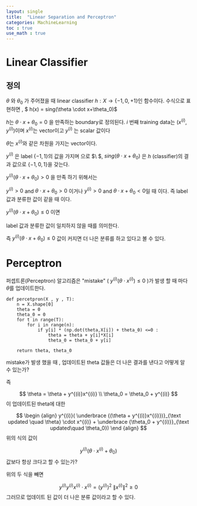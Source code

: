 ```yaml
---
layout: single
title:  "Linear Separation and Perceptron"
categories: MachineLearning
toc : true
use_math : true
---
```






# Linear Classifier 



## 정의 

$\theta$ 와 $\theta_{0}$ 가 주어졌을 때 linear classifier $h : X \rightarrow \{-1,0,+1\}$인 함수이다. 수식으로 표현하면 , $ h(x) = sing(\theta \cdot x+\theta_0)$ 

$h$는 $\theta \cdot x+\theta_0 = 0$ 을 만족하는 boundary로 정의된다. $i$ 번째 training data는 $(x^{(i)},y^{(i)})$이며 $x^{(i)}$는 vector이고 $y^{(i)}$ 는 scalar 값이다

$\theta$는 $x^{(i)}$와 같은 차원을 가지는 vector이다.

$y^{(i)}$ 은 label $\{-1,1\}$의 값을 가지며 으로 $\ $,  $sing(\theta \cdot x+\theta_0)$ 은 $h$ (classifier)의 결과 값으로 $\{-1,0,1\}$을 갖는다.



 $y^{(i)} ( \theta \cdot x+\theta_0 )>0$  을 만족 하기 위해서는 

$y^{(i)}>0$ and $\theta \cdot x+\theta_0>0$  이거나 $y^{(i)}>0$ and $\theta \cdot x+\theta_0 < 0$일 때 이다. 즉 label 값과  분류한 값이 같을 때 이다.



 $y^{(i)} ( \theta \cdot x+\theta_0 ) \le 0$ 이면

label 값과  분류한 값이 일치하지 않을 때를 의미한다.



즉 $y^{(i)} ( \theta \cdot x+\theta_0 ) \le 0$  값이 커지면 더 나은 분류를 하고 있다고 볼 수 있다.



 

# Perceptron



퍼셉트론(Perceptron) 알고리즘은 "mistake" (  $y^{(i)}(\theta \cdot x^{(i)}) \le 0$ )가 발생 할 때 마다 $\theta$를 업데이트한다.

```
def percetpron(X , y , T):
    n = X.shape[0]
    theta = 0
    theta_0 = 0
    for t in range(T): 
        for i in range(n):
            if y[i] * (np.dot(theta,X[i]) + theta_0) <=0 :
                theta = theta + y[i]*X[i]
                theta_0 = theta_0 + y[i]
    
    return theta, theta_0
```



mistake가 발생 했을 때 , 업데이트된 theta 값들은 더 나은 결과를 낸다고 어떻게 알 수 있는가?

즉

 
$$
\theta = \theta + y^{(i)}x^{(i)} \\
\theta_0 = \theta_0 + y^{(i)}
$$
이 업데이트된 theta에 대한 


$$
\begin {align}
y^{(i)}( \underbrace {(\theta + y^{(i)}x^{(i)})}_{\text updated \quad \theta} \cdot x^{(i)} + \underbrace {\theta_0 + y^{(i)}}_{\text updated\quad \theta_0})
\end {align}
$$
위의 식의 값이 


$$
y^{(i)}(\theta \cdot x^{(i)} + \theta_0)
$$
값보다 항상 크다고 할 수 있는가? 



위의 두 식을 빼면 


$$
y^{(i)}y^{(i)}x^{(i)}\cdot x^{(i)} = (y^{(i)})^2\ {\lVert x^{(i)} \rVert}^2 \ge 0 
$$
 그러므로 업데이트 된 값이 더 나은 분류 값이라고 할 수 있다.
